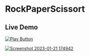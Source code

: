 # RockPaperScissort
## Live Demo

 <a href="https://replit.com/@DianGrigorov/ParerRockScissors-Game-By-Dian#Main.cs">
    <img alt="Play Button" src="https://user-images.githubusercontent.com/118140390/213875366-f2fbf5dd-532b-489c-a449-87bb9e8c1287.png"/>
    
![Screenshot 2023-01-21 174942](https://user-images.githubusercontent.com/118140390/213875037-3dcd3423-60a9-49c3-9022-2ae647396e05.png)
